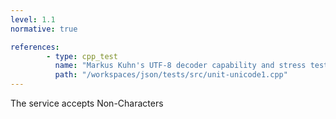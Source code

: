 ```yaml
---
level: 1.1
normative: true

references:
        - type: cpp_test
          name: "Markus Kuhn's UTF-8 decoder capability and stress test:5.3 Noncharacter code positions"
          path: "/workspaces/json/tests/src/unit-unicode1.cpp"
---
```


The service accepts Non-Characters